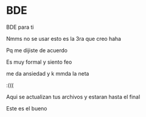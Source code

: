 # BDE
BDE para ti

Nmms no se usar esto es la 3ra que creo haha

Pq me dijiste de acuerdo

Es muy formal y siento feo

me da ansiedad y k mmda la neta

:(((

Aqui se actualizan tus archivos y estaran hasta el final

Este es el bueno

